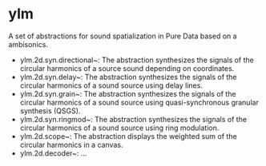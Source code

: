 # ylm

A set of abstractions for sound spatialization in Pure Data based on a ambisonics.

- ylm.2d.syn.directional~: The abstraction synthesizes the signals of the circular harmonics of a source sound depending on coordinates.
- ylm.2d.syn.delay~: The abstraction synthesizes the signals of the circular harmonics of a sound source using delay lines.
- ylm.2d.syn.grain~: The abstraction synthesizes the signals of the circular harmonics of a sound source using quasi-synchronous granular synthesis (QSGS).
- ylm.2d.syn.ringmod~: The abstraction synthesizes the signals of the circular harmonics of a sound source using ring modulation.
- ylm.2d.scope~: The abstraction displays the weighted sum of the circular harmonics in a canvas.
- ylm.2d.decoder~: ...
